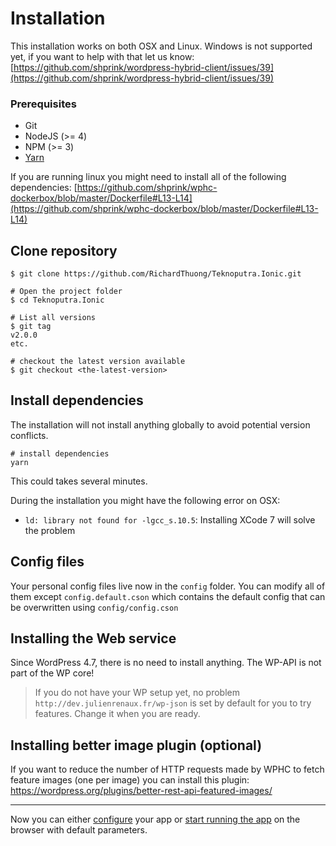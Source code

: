 # Installation

This installation works on both OSX and Linux. Windows is not supported yet, if you want to help with that let us know: [https://github.com/shprink/wordpress-hybrid-client/issues/39](https://github.com/shprink/wordpress-hybrid-client/issues/39)

### Prerequisites

- Git
- NodeJS (>= 4)
- NPM (>= 3)
- [Yarn](https://yarnpkg.com/en/docs/install)

If you are running linux you might need to install all of the following dependencies: [https://github.com/shprink/wphc-dockerbox/blob/master/Dockerfile#L13-L14](https://github.com/shprink/wphc-dockerbox/blob/master/Dockerfile#L13-L14)

## Clone repository

```
$ git clone https://github.com/RichardThuong/Teknoputra.Ionic.git

# Open the project folder
$ cd Teknoputra.Ionic

# List all versions
$ git tag
v2.0.0
etc.

# checkout the latest version available
$ git checkout <the-latest-version>
```

## Install dependencies

The installation will not install anything globally to avoid potential version conflicts.

```
# install dependencies
yarn
```

This could takes several minutes.

During the installation you might have the following error on OSX:
- `ld: library not found for -lgcc_s.10.5`: Installing XCode 7 will solve the problem

## Config files

Your personal config files live now in the `config` folder. You can modify all of them except `config.default.cson` which contains the default config that can be overwritten using `config/config.cson`

## Installing the Web service

Since WordPress 4.7, there is no need to install anything. The WP-API is not part of the WP core!

> If you do not have your WP setup yet, no problem `http://dev.julienrenaux.fr/wp-json` is set by default for you to try features. Change it when you are ready.

## Installing better image plugin (optional)

If you want to reduce the number of HTTP requests made by WPHC to fetch feature images (one per image) you can install this plugin: <https://wordpress.org/plugins/better-rest-api-featured-images/>

---

Now you can either [configure](CONFIGURATION.md) your app or [start running the app](DEVELOPMENT.md) on the browser with default parameters.
